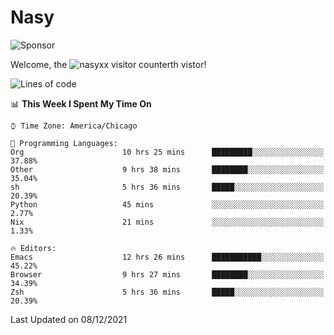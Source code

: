 # Nasy

<!--
<p align="center">
<img height="200" src="https://github-readme-stats.vercel.app/api?username=nasyxx&count_private=true&show_icons=true&theme=dracula&include_all_commits=true"/>
<img height="200" src="https://github-readme-stats.vercel.app/api/top-langs/?username=nasyxx&theme=dracula&hide=html,jupyter+notebook&count_private=true&show_icons=true"/>
</p>

  
----------------
-->

![Sponsor](https://img.shields.io/static/v1.svg?label=Sponsor&message=%E2%9D%A4&logo=GitHub&style=flat&color=pink)
 
Welcome, the ![nasyxx visitor counter](https://count.getloli.com/get/@nasyxx?theme=rule34)th vistor!
 
<!--START_SECTION:waka-->
![Lines of code](https://img.shields.io/badge/From%20Hello%20World%20I%27ve%20Written-5%20Million%20lines%20of%20code-blue)

📊 **This Week I Spent My Time On** 

```text
⌚︎ Time Zone: America/Chicago

💬 Programming Languages: 
Org                      10 hrs 25 mins      █████████░░░░░░░░░░░░░░░░   37.88% 
Other                    9 hrs 38 mins       ████████░░░░░░░░░░░░░░░░░   35.04% 
sh                       5 hrs 36 mins       █████░░░░░░░░░░░░░░░░░░░░   20.39% 
Python                   45 mins             ░░░░░░░░░░░░░░░░░░░░░░░░░   2.77% 
Nix                      21 mins             ░░░░░░░░░░░░░░░░░░░░░░░░░   1.33%

🔥 Editors: 
Emacs                    12 hrs 26 mins      ███████████░░░░░░░░░░░░░░   45.22% 
Browser                  9 hrs 27 mins       ████████░░░░░░░░░░░░░░░░░   34.39% 
Zsh                      5 hrs 36 mins       █████░░░░░░░░░░░░░░░░░░░░   20.39%

```


 Last Updated on 08/12/2021
<!--END_SECTION:waka-->

<!-- ![visitors](https://visitor-badge.laobi.icu/badge?page_id=nasyxx.nasyxx) -->
